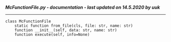 ***McFunctionFile.py - documentation - last updated on 14.5.2020 by uuk***
___

    class McFunctionFile
        static function from_file(cls, file: str, name: str)
        function __init__(self, data: str, name: str)
        function execute(self, info=None)